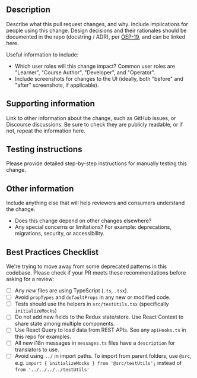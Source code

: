## Description

Describe what this pull request changes, and why. Include implications for people using this change.
Design decisions and their rationales should be documented in the repo (docstring / ADR), per
[OEP-19](https://open-edx-proposals.readthedocs.io/en/latest/oep-0019-bp-developer-documentation.html), and can be linked here.

Useful information to include:
- Which user roles will this change impact? Common user roles are "Learner", "Course Author",
"Developer", and "Operator".
- Include screenshots for changes to the UI (ideally, both "before" and "after" screenshots, if applicable).

## Supporting information

Link to other information about the change, such as GitHub issues, or Discourse discussions.
Be sure to check they are publicly readable, or if not, repeat the information here.

## Testing instructions

Please provide detailed step-by-step instructions for manually testing this change.

## Other information

Include anything else that will help reviewers and consumers understand the change.
- Does this change depend on other changes elsewhere?
- Any special concerns or limitations? For example: deprecations, migrations, security, or accessibility.

## Best Practices Checklist

We're trying to move away from some deprecated patterns in this codebase. Please
check if your PR meets these recommendations before asking for a review:

- [ ] Any _new_ files are using TypeScript (`.ts`, `.tsx`).
- [ ] Avoid `propTypes` and `defaultProps` in any new or modified code.
- [ ] Tests should use the helpers in `src/testUtils.tsx` (specifically `initializeMocks`)
- [ ] Do not add new fields to the Redux state/store. Use React Context to share state among multiple components.
- [ ] Use React Query to load data from REST APIs. See any `apiHooks.ts` in this repo for examples.
- [ ] All new i18n messages in `messages.ts` files have a `description` for translators to use.
- [ ] Avoid using `../` in import paths. To import from parent folders, use `@src`, e.g. `import { initializeMocks } from '@src/testUtils';` instead of `from '../../../../testUtils'`
